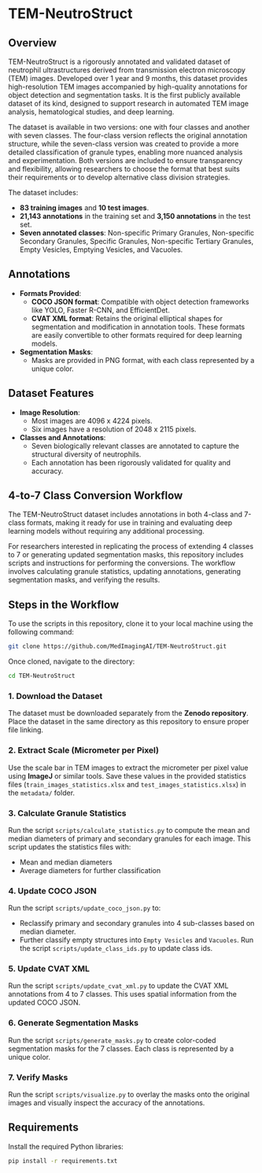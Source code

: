 # TEM-NeutroStruct

## Overview
TEM-NeutroStruct is a rigorously annotated and validated dataset of neutrophil ultrastructures derived from transmission electron microscopy (TEM) images. Developed over 1 year and 9 months, this dataset provides high-resolution TEM images accompanied by high-quality annotations for object detection and segmentation tasks. It is the first publicly available dataset of its kind, designed to support research in automated TEM image analysis, hematological studies, and deep learning.

The dataset is available in two versions: one with four classes and another with seven classes. The four-class version reflects the original annotation structure, while the seven-class version was created to provide a more detailed classification of granule types, enabling more nuanced analysis and experimentation. Both versions are included to ensure transparency and flexibility, allowing researchers to choose the format that best suits their requirements or to develop alternative class division strategies.

The dataset includes:
- **83 training images** and **10 test images**.
- **21,143 annotations** in the training set and **3,150 annotations** in the test set.
- **Seven annotated classes**: Non-specific Primary Granules, Non-specific Secondary Granules, Specific Granules, Non-specific Tertiary Granules, Empty Vesicles, Emptying Vesicles, and Vacuoles.

## Annotations
- **Formats Provided**:
  - **COCO JSON format**: Compatible with object detection frameworks like YOLO, Faster R-CNN, and EfficientDet.
  - **CVAT XML format**: Retains the original elliptical shapes for segmentation and modification in annotation tools. These formats are easily convertible to other formats required for deep learning models.
- **Segmentation Masks**:
  - Masks are provided in PNG format, with each class represented by a unique color.

## Dataset Features
- **Image Resolution**:
  - Most images are 4096 x 4224 pixels.
  - Six images have a resolution of 2048 x 2115 pixels.
- **Classes and Annotations**:
  - Seven biologically relevant classes are annotated to capture the structural diversity of neutrophils.
  - Each annotation has been rigorously validated for quality and accuracy.

## 4-to-7 Class Conversion Workflow
The TEM-NeutroStruct dataset includes annotations in both 4-class and 7-class formats, making it ready for use in training and evaluating deep learning models without requiring any additional processing.

For researchers interested in replicating the process of extending 4 classes to 7 or generating updated segmentation masks, this repository includes scripts and instructions for performing the conversions. The workflow involves calculating granule statistics, updating annotations, generating segmentation masks, and verifying the results.

## Steps in the Workflow
To use the scripts in this repository, clone it to your local machine using the following command:

```bash
git clone https://github.com/MedImagingAI/TEM-NeutroStruct.git
```

Once cloned, navigate to the directory:
```bash
cd TEM-NeutroStruct
```
### 1. Download the Dataset
The dataset must be downloaded separately from the **Zenodo repository**. Place the dataset in the same directory as this repository to ensure proper file linking.

### 2. Extract Scale (Micrometer per Pixel)
Use the scale bar in TEM images to extract the micrometer per pixel value using **ImageJ** or similar tools. Save these values in the provided statistics files (`train_images_statistics.xlsx` and `test_images_statistics.xlsx`) in the `metadata/` folder.

### 3. Calculate Granule Statistics
Run the script `scripts/calculate_statistics.py` to compute the mean and median diameters of primary and secondary granules for each image. This script updates the statistics files with:
- Mean and median diameters
- Average diameters for further classification

### 4. Update COCO JSON
Run the script `scripts/update_coco_json.py` to:
- Reclassify primary and secondary granules into 4 sub-classes based on median diameter.
- Further classify empty structures into `Empty Vesicles` and `Vacuoles`.
Run the script `scripts/update_class_ids.py` to update class ids. 

### 5. Update CVAT XML
Run the script `scripts/update_cvat_xml.py` to update the CVAT XML annotations from 4 to 7 classes. This uses spatial information from the updated COCO JSON.

### 6. Generate Segmentation Masks
Run the script `scripts/generate_masks.py` to create color-coded segmentation masks for the 7 classes. Each class is represented by a unique color.

### 7. Verify Masks
Run the script `scripts/visualize.py` to overlay the masks onto the original images and visually inspect the accuracy of the annotations.

## Requirements
Install the required Python libraries:
```bash
pip install -r requirements.txt
